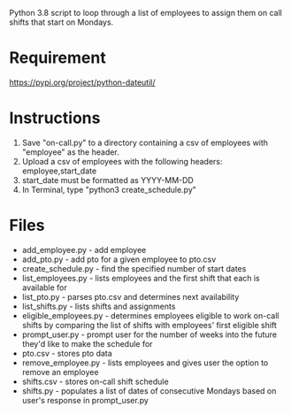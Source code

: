 Python 3.8 script to loop through a list of employees to assign them on call shifts that start on Mondays.

# Requirement
https://pypi.org/project/python-dateutil/

# Instructions
1. Save "on-call.py" to a directory containing a csv of employees with "employee" as the header.
1. Upload a csv of employees with the following headers: employee,start_date
1. start_date must be formatted as YYYY-MM-DD
1. In Terminal, type "python3 create_schedule.py"

# Files
* add_employee.py - add employee
* add_pto.py - add pto for a given employee to pto.csv
* create_schedule.py - find the specified number of start dates
* list_employees.py - lists employees and the first shift that each is available for
* list_pto.py - parses pto.csv and determines next availability
* list_shifts.py - lists shifts and assignments
* eligible_employees.py - determines employees eligible to work on-call shifts by comparing the list of shifts with employees' first eligible shift
* prompt_user.py - prompt user for the number of weeks into the future they'd like to make the schedule for
* pto.csv - stores pto data
* remove_employee.py - lists employees and gives user the option to remove an employee
* shifts.csv - stores on-call shift schedule
* shifts.py - populates a list of dates of consecutive Mondays based on user's response in prompt_user.py
